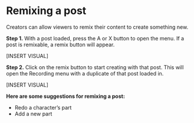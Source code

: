 # Remixing a post

Creators can allow viewers to remix their content to create something new.

**Step 1.** With a post loaded, press the A or X button to open the menu.  If a post is remixable, a remix button will appear.

[INSERT VISUAL]

**Step 2.** Click on the remix button to start creating with that post.  This will open the Recording menu with a duplicate of that post loaded in.

[INSERT VISUAL]

**Here are some suggestions for remixing a post:**

* Redo a character’s part 
* Add a new part 

